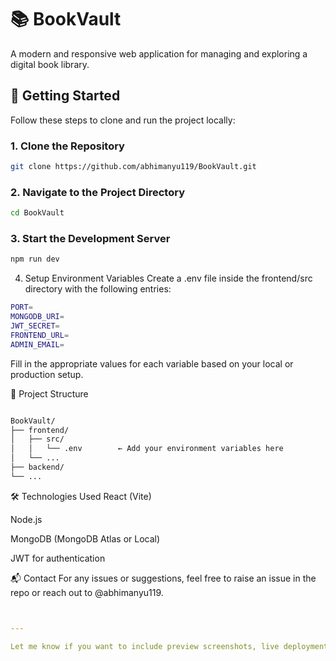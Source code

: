 # 📚 BookVault

A modern and responsive web application for managing and exploring a digital book library.

## 🚀 Getting Started

Follow these steps to clone and run the project locally:

### 1. Clone the Repository

```bash
git clone https://github.com/abhimanyu119/BookVault.git
```
### 2. Navigate to the Project Directory
```bash
cd BookVault
```
### 3. Start the Development Server
```bash
npm run dev
```
4. Setup Environment Variables
Create a .env file inside the frontend/src directory with the following entries:
```bash
PORT=
MONGODB_URI=
JWT_SECRET=
FRONTEND_URL=
ADMIN_EMAIL=
```
Fill in the appropriate values for each variable based on your local or production setup.

📂 Project Structure
```bash

BookVault/
├── frontend/
│   ├── src/
│   │   └── .env        ← Add your environment variables here
│   └── ...
├── backend/
└── ...
```
🛠️ Technologies Used
React (Vite)

Node.js

MongoDB (MongoDB Atlas or Local)

JWT for authentication

📬 Contact
For any issues or suggestions, feel free to raise an issue in the repo or reach out to @abhimanyu119.

```yaml


---

Let me know if you want to include preview screenshots, live deployment links, or usage examples!
```







